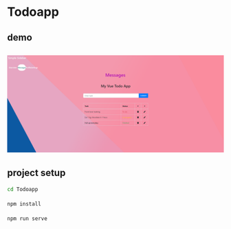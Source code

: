 # Todoapp

## demo
![This is a alt text.](./pic/page.png "This is a sample image.")
---

## project setup
```bash
cd Todoapp

npm install

npm run serve
```